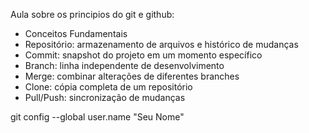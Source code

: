Aula sobre os principios do git e github:

- Conceitos Fundamentais
- Repositório: armazenamento de arquivos e histórico de mudanças
- Commit: snapshot do projeto em um momento específico
- Branch: linha independente de desenvolvimento
- Merge: combinar alterações de diferentes branches
- Clone: cópia completa de um repositório
- Pull/Push: sincronização de mudanças

git config --global user.name "Seu Nome"
